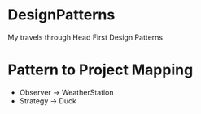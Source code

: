 # DesignPatterns
My travels through Head First Design Patterns

# Pattern to Project Mapping
* Observer -> WeatherStation
* Strategy -> Duck
